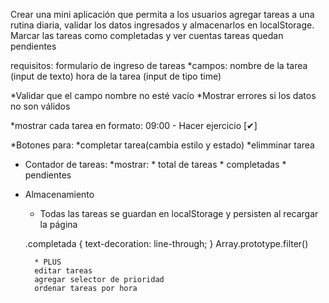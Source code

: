 Crear una mini aplicación que permita a los usuarios agregar tareas a una rutina diaria, validar los datos ingresados y almacenarlos en localStorage. Marcar las tareas como completadas y ver cuentas tareas quedan pendientes

requisitos: 
formulario de ingreso de tareas
*campos: 
    nombre de la tarea (input de texto) 
    hora de la tarea (input de tipo time)

*Validar que el campo nombre no esté vacío
*Mostrar errores si los datos no son válidos

*mostrar cada tarea en formato: 
    09:00 - Hacer ejercicio [✔]

*Botones para:
    *completar tarea(cambia estilo y estado)
    *elimminar tarea

* Contador de tareas:
    *mostrar:
       * total de tareas
       * completadas
       * pendientes
    
* Almacenamiento
    * Todas las tareas se guardan en localStorage y persisten al recargar la página

    .completada { text-decoration: line-through; }
    Array.prototype.filter()

        * PLUS
        editar tareas
        agregar selector de prioridad
        ordenar tareas por hora